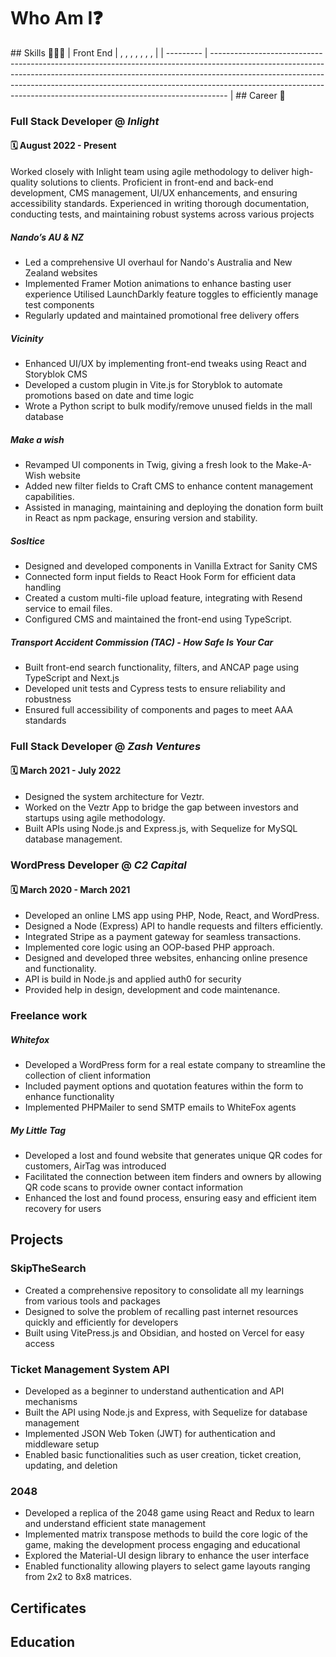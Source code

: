 <script setup> 
import { VPTeamMembers } from 'vitepress/theme';
const members = [
  { 
    avatar: 'https://avatars.githubusercontent.com/u/39975311?v=4', 
    name: 'Jay Pancholi',
    title: 'Developer',
    desc: 'Full Stack Developer at Inlight',
    links: [
      { icon: 'github', link: 'https://github.com/jaypancholi94' },
      { icon: 'linkedin', link: 'https://www.linkedin.com/in/jay-pancholi' }, 
      { icon: 'discord', link: 'https://www.discordapp.com/users/w4r10ck' }, 
      { icon: 'instagram', link: 'https://www.instagram.com/_jaypancholi_/' }, 
      { icon: 'facebook', link: 'https://www.facebook.com/Jay.D.Pancholi/' }, 
    ],
  }
]
</script>

# Who Am I❓

<VPTeamMembers size="medium" :members="members" />
## Skills 👨🏻‍💻
| Front End | <Badge type="info" text="Typescript" />, <Badge type="info" text="Javascript" />, <Badge type="info" text="React" /> , <Badge type="info" text="Next.js" />, <Badge type="info" text="React Native" />, <Badge type="info" text="VitePress" />, <Badge type="info" text="Storybook" />, <Badge type="info" text="Cypress" /> |
| --------- | ---------------------------------------------------------------------------------------------------------------------------------------------------------------------------------------------------------------------------------------------------------------------------------------------------------------------------- |
## Career 💼

### Full Stack Developer @ _Inlight_

#### 🗓️ August 2022 - Present

Worked closely with Inlight team using agile methodology to deliver high-quality
solutions to clients. Proficient in front-end and back-end development, CMS
management, UI/UX enhancements, and ensuring accessibility standards.
Experienced in writing thorough documentation, conducting tests, and maintaining
robust systems across various projects

##### Nando’s AU & NZ

- Led a comprehensive UI overhaul for Nando's Australia and New Zealand websites
- Implemented Framer Motion animations to enhance basting user experience Utilised LaunchDarkly feature toggles to efficiently manage test components
- Regularly updated and maintained promotional free delivery offers

##### Vicinity

- Enhanced UI/UX by implementing front-end tweaks using React and Storyblok CMS
- Developed a custom plugin in Vite.js for Storyblok to automate promotions based on date and time logic
- Wrote a Python script to bulk modify/remove unused fields in the mall database

##### Make a wish

- Revamped UI components in Twig, giving a fresh look to the Make-A-Wish website
- Added new filter fields to Craft CMS to enhance content management capabilities.
- Assisted in managing, maintaining and deploying the donation form built in React as npm package, ensuring version and stability.

##### Sosltice

- Designed and developed components in Vanilla Extract for Sanity CMS
- Connected form input fields to React Hook Form for efficient data handling
- Created a custom multi-file upload feature, integrating with Resend service to email files.
- Configured CMS and maintained the front-end using TypeScript.

##### Transport Accident Commission (TAC) - How Safe Is Your Car

- Built front-end search functionality, filters, and ANCAP page using TypeScript and Next.js
- Developed unit tests and Cypress tests to ensure reliability and robustness
- Ensured full accessibility of components and pages to meet AAA standards

### Full Stack Developer @ _Zash Ventures_

#### 🗓️ March 2021 - July 2022

- Designed the system architecture for Veztr.
- Worked on the Veztr App to bridge the gap between investors and startups using agile methodology.
- Built APIs using Node.js and Express.js, with Sequelize for MySQL database management.

### WordPress Developer @ _C2 Capital_

#### 🗓️ March 2020 - March 2021

- Developed an online LMS app using PHP, Node, React, and WordPress.
- Designed a Node (Express) API to handle requests and filters efficiently.
- Integrated Stripe as a payment gateway for seamless transactions.
- Implemented core logic using an OOP-based PHP approach.
- Designed and developed three websites, enhancing online presence and functionality.
- API is build in Node.js and applied auth0 for security
- Provided help in design, development and code maintenance.

### Freelance work

##### Whitefox

- Developed a WordPress form for a real estate company to streamline the collection of client information
- Included payment options and quotation features within the form to enhance functionality
- Implemented PHPMailer to send SMTP emails to WhiteFox agents

##### My Little Tag

- Developed a lost and found website that generates unique QR codes for customers, AirTag was introduced
- Facilitated the connection between item finders and owners by allowing QR code scans to provide owner contact information
- Enhanced the lost and found process, ensuring easy and efficient item recovery for users

## Projects

### SkipTheSearch

- Created a comprehensive repository to consolidate all my learnings from various tools and packages
- Designed to solve the problem of recalling past internet resources quickly and efficiently for developers
- Built using VitePress.js and Obsidian, and hosted on Vercel for easy access

### Ticket Management System API

- Developed as a beginner to understand authentication and API mechanisms
- Built the API using Node.js and Express, with Sequelize for database management
- Implemented JSON Web Token (JWT) for authentication and middleware setup
- Enabled basic functionalities such as user creation, ticket creation, updating, and deletion

### 2048

- Developed a replica of the 2048 game using React and Redux to learn and understand efficient state management
- Implemented matrix transpose methods to build the core logic of the game, making the development process engaging and educational
- Explored the Material-UI design library to enhance the user interface
- Enabled functionality allowing players to select game layouts ranging from 2x2 to 8x8 matrices.

## Certificates

## Education
